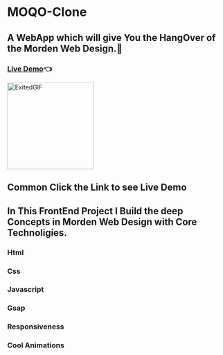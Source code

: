 # MOQO-Clone
## A WebApp which will give You the HangOver of the Morden Web Design.🤩
### [Live Demo](https://abhay-on-git.github.io/MOQO-Clone/MOQO-CLONE)👈
<img src="https://media.giphy.com/media/mFBhx5cbmlMJBMsLAQ/giphy.gif" alt="ExitedGIF" width="200">

## Common Click the Link to see Live Demo


## In This FrontEnd Project I Build the deep Concepts in Morden Web Design with Core Technoligies.
### Html
### Css
### Javascript
### Gsap 
### Responsiveness
### Cool Animations
